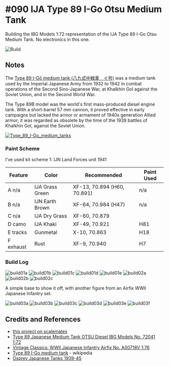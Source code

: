 # #090 IJA Type 89 I-Go Otsu Medium Tank

Building the IBG Models 1:72 representation of the IJA Type 89 I-Go Otsu Medium Tank. No electronics in this one.

![Build](./assets/Type89IGoOtsu_build.jpg?raw=true)

## Notes

The [Type 89 I-Gō medium tank (八九式中戦車　イ号)](https://en.wikipedia.org/wiki/Type_89_I-Go_medium_tank) was a medium tank used by the Imperial Japanese Army from 1932 to 1942 in combat operations of the Second Sino-Japanese War, at Khalkhin Gol against the Soviet Union, and in the Second World War.

The Type 89B model was the world's first mass-produced diesel engine tank.
With a short-barrel 57 mm cannon, it proved effective in early campaigns
but lacked the armor or armament of 1940s generation Allied armor;
it was regarded as obsolete by the time of the 1939 battles of Khalkhin Gol, against the Soviet Union.

[![Type_89_I-Go_medium_tanks](./assets/Type_89_I-Go_medium_tanks.png?raw=true)](https://en.wikipedia.org/wiki/Type_89_I-Go_medium_tank)

### Paint Scheme

I've used kit scheme 1: IJN Land Forces unit 1941

| Feature    | Color           | Recommended    | Paint Used |
|------------|-----------------|----------------|------------|
| A n/a      | IJA Grass Green | XF-13, 70.894 (H60, 70.891) | n/a |
| B n/a      | IJN Earth Brown | XF-64, 70.984 (H47)  | n/a |
| C n/a      | IJA Dry Grass   | XF-60, 70.879  |    |
| D camo     | IJA Khaki       | XF-49, 70.921  | H81        |
| E tracks   | Gunmetal        | X-10,  70.863  | H18        |
| F exhaust  | Rust            | XF-9,  70.940  | H7         |

### Build Log

![build01a](./assets/build01a.jpg?raw=true)
![build01b](./assets/build01b.jpg?raw=true)
![build01c](./assets/build01c.jpg?raw=true)
![build01d](./assets/build01d.jpg?raw=true)
![build01e](./assets/build01e.jpg?raw=true)
![build02a](./assets/build02a.jpg?raw=true)
![build02b](./assets/build02b.jpg?raw=true)
![build02c](./assets/build02c.jpg?raw=true)

A simple base to show it off, with another figure from an Airfix WWII Japanese Infantry set.

![build03a](./assets/build03a.jpg?raw=true)
![build03b](./assets/build03b.jpg?raw=true)
![build03c](./assets/build03c.jpg?raw=true)
![build03d](./assets/build03d.jpg?raw=true)
![build03e](./assets/build03e.jpg?raw=true)
![build03f](./assets/build03f.jpg?raw=true)

## Credits and References

* [this project on scalemates](https://www.scalemates.com/profiles/mate.php?id=74137&p=projects&project=146176)
* [Type 89 Japanese Medium Tank OTSU Diesel IBG Models No. 72041 1:72](https://www.scalemates.com/kits/ibg-models-72041-type-89-japanese-medium-tank-otsu--999876)
* [Vintage Classics: WWII Japanese Infantry Airfix No. A00718V 1:76](https://www.scalemates.com/kits/airfix-a00718v-vintage-classics-wwii-japanese-infantry--1435826)
* [Type 89 I-Go medium tank](https://en.wikipedia.org/wiki/Type_89_I-Go_medium_tank) - wikipedia
* [Osprey Japanese Tanks 1939-45](https://www.scribd.com/document/190062816/Osprey-Japanese-Tanks-1939-45)
